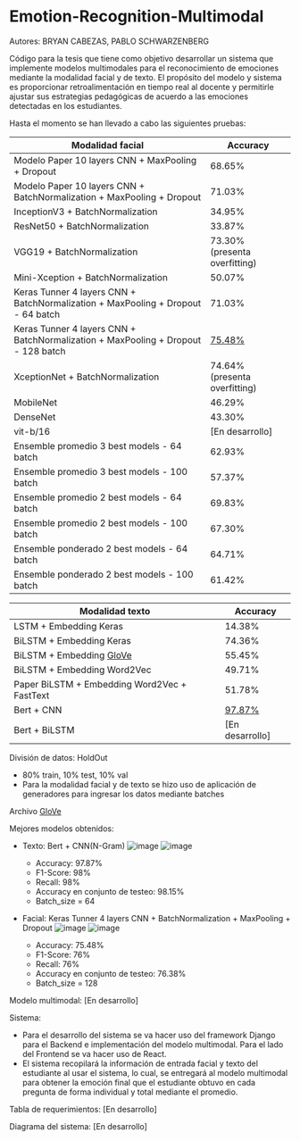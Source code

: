 # Emotion-Recognition-Multimodal

Autores: BRYAN CABEZAS, PABLO SCHWARZENBERG

Código para la tesis que tiene como objetivo desarrollar un sistema que implemente modelos multimodales para el reconocimiento de emociones mediante la modalidad facial y de texto. El propósito del modelo y sistema es proporcionar retroalimentación en tiempo real al docente y permitirle ajustar sus estrategias pedagógicas de acuerdo a las emociones detectadas en los estudiantes.

Hasta el momento se han llevado a cabo las siguientes pruebas:


| Modalidad facial  |  Accuracy |
| ------------- | ------------- |
| Modelo Paper 10 layers CNN + MaxPooling + Dropout   | 68.65% |
| Modelo Paper 10 layers CNN + BatchNormalization + MaxPooling + Dropout   | 71.03%  |
| InceptionV3 + BatchNormalization   | 34.95%  |
| ResNet50 + BatchNormalization   | 33.87%  |
| VGG19 + BatchNormalization   | 73.30% (presenta overfitting) | 
| Mini-Xception + BatchNormalization   | 50.07% |
| Keras Tunner 4 layers CNN + BatchNormalization + MaxPooling + Dropout - 64 batch | 71.03% |
| Keras Tunner 4 layers CNN + BatchNormalization + MaxPooling + Dropout - 128 batch | [75.48%](https://drive.google.com/file/d/1D727aWWQyUNx5pRVHMu6amRAGCa1a-UY/view?usp=sharing) |
| XceptionNet + BatchNormalization  | 74.64% (presenta overfitting)  |
| MobileNet  | 46.29%  |
| DenseNet  | 43.30%  |
| vit-b/16  | [En desarrollo]  |
| Ensemble promedio 3 best models - 64 batch | 62.93%  |
| Ensemble promedio 3 best models - 100 batch | 57.37%  |
| Ensemble promedio 2 best models - 64 batch | 69.83%  |
| Ensemble promedio 2 best models - 100 batch | 67.30%  |
| Ensemble ponderado 2 best models - 64 batch | 64.71%  |
| Ensemble ponderado 2 best models - 100 batch | 61.42%  |






| Modalidad texto  |  Accuracy |
| ------------- | ------------- |
| LSTM + Embedding Keras   | 14.38%  |
| BiLSTM + Embedding Keras   | 74.36%  |
| BiLSTM + Embedding [GloVe](https://drive.google.com/file/d/1qFlDu71eLDMDoAyX21eWNkCY3Xntlzyn/view?usp=sharing)   | 55.45%  |
| BiLSTM + Embedding Word2Vec   | 49.71%  |
| Paper BiLSTM + Embedding Word2Vec + FastText   | 51.78%  |
| Bert + CNN   | [97.87%](https://drive.google.com/file/d/1Y_PmcmaJUCgqj4VWx0A7wKHC_BkKH5yO/view?usp=sharing) |
| Bert + BiLSTM  | [En desarrollo] |


División de datos: HoldOut
- 80% train, 10% test, 10% val
- Para la modalidad facial y de texto se hizo uso de aplicación de generadores para ingresar los datos mediante batches

Archivo [GloVe](https://drive.google.com/file/d/1qFlDu71eLDMDoAyX21eWNkCY3Xntlzyn/view?usp=sharing)

Mejores modelos obtenidos:
- Texto: Bert + CNN(N-Gram)
  ![image](https://github.com/BryanBACS/Emotion-Recognition-Multimodal/assets/124418262/6d5570ff-1c63-4e90-838f-192185cbbcf1)
  ![image](https://github.com/BryanBACS/Emotion-Recognition-Multimodal/assets/124418262/4483eacf-23c3-4dfc-9d5b-1943566492b6)
  - Accuracy: 97.87%
  - F1-Score: 98%
  - Recall: 98%
  - Accuracy en conjunto de testeo: 98.15%
  - Batch_size = 64

- Facial: Keras Tunner 4 layers CNN + BatchNormalization + MaxPooling + Dropout
  ![image](https://github.com/BryanBACS/Emotion-Recognition-Multimodal/assets/124418262/59c9cd5e-6aac-41d0-8d8d-311f1aec758e)
  ![image](https://github.com/BryanBACS/Emotion-Recognition-Multimodal/assets/124418262/e40d5b7b-db19-4671-9985-965e895a400b)
  - Accuracy: 75.48%
  - F1-Score: 76%
  - Recall: 76%
  - Accuracy en conjunto de testeo: 76.38%
  - Batch_size = 128
 
Modelo multimodal: [En desarrollo]

Sistema:
- Para el desarrollo del sistema se va hacer uso del framework Django para el Backend e implementación del modelo multimodal. Para el lado del Frontend se va hacer uso de React.
- El sistema recopilará la información de entrada facial y texto del estudiante al usar el sistema, lo cual, se entregará al modelo multimodal para obtener la emoción final que el estudiante obtuvo en cada pregunta de forma individual y total mediante el promedio.

Tabla de requerimientos: [En desarrollo]

Diagrama del sistema: [En desarrollo]
